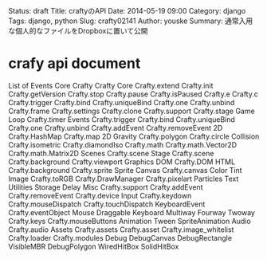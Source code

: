 Status: draft
Title: craftyのAPI
Date: 2014-05-19 09:00
Category: django
Tags: django, python
Slug: crafty02141
Author: youske
Summary: 通常入用な個人的なファイルをDropboxに置いて公開


# crafy api document

List of Events
Core
Crafty
Crafty Core
Crafty.extend
Crafty.init
Crafty.getVersion
Crafty.stop
Crafty.pause
Crafty.isPaused
Crafty.e
Crafty.c
Crafty.trigger
Crafty.bind
Crafty.uniqueBind
Crafty.one
Crafty.unbind
Crafty.frame
Crafty.settings
Crafty.clone
Crafty.support
Crafty.stage
Game Loop
Crafty.timer
Events
Crafty.trigger
Crafty.bind
Crafty.uniqueBind
Crafty.one
Crafty.unbind
Crafty.addEvent
Crafty.removeEvent
2D
Crafty.HashMap
Crafty.map
2D
Gravity
Crafty.polygon
Crafty.circle
Collision
Crafty.isometric
Crafty.diamondIso
Crafty.math
Crafty.math.Vector2D
Crafty.math.Matrix2D
Scenes
Crafty.scene
Stage
Crafty.scene
Crafty.background
Crafty.viewport
Graphics
DOM
Crafty.DOM
HTML
Crafty.background
Crafty.sprite
Sprite
Canvas
Crafty.canvas
Color
Tint
Image
Crafty.toRGB
Crafty.DrawManager
Crafty.pixelart
Particles
Text
Utilities
Storage
Delay
Misc
Crafty.support
Crafty.addEvent
Crafty.removeEvent
Crafty.device
Input
Crafty.keydown
Crafty.mouseDispatch
Crafty.touchDispatch
KeyboardEvent
Crafty.eventObject
Mouse
Draggable
Keyboard
Multiway
Fourway
Twoway
Crafty.keys
Crafty.mouseButtons
Animation
Tween
SpriteAnimation
Audio
Crafty.audio
Assets
Crafty.assets
Crafty.asset
Crafty.image_whitelist
Crafty.loader
Crafty.modules
Debug
DebugCanvas
DebugRectangle
VisibleMBR
DebugPolygon
WiredHitBox
SolidHitBox